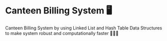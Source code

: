 # Canteen Billing System 🖥
Canteen Billing System by using Linked List and Hash Table Data Structures to make system robust and computationally faster 🚀🚀🚀
